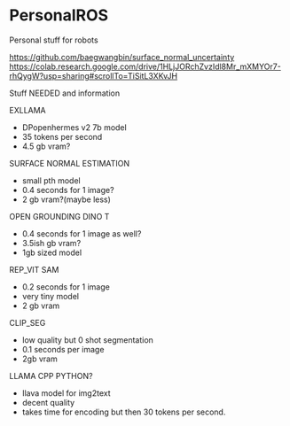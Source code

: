 # PersonalROS
Personal stuff for robots

 https://github.com/baegwangbin/surface_normal_uncertainty
 https://colab.research.google.com/drive/1HLjJORchZvzIdl8Mr_mXMYOr7-rhQygW?usp=sharing#scrollTo=TiSitL3XKvJH


Stuff NEEDED and information

EXLLAMA
- DPopenhermes v2 7b model
- 35 tokens per second
- 4.5 gb vram?

SURFACE NORMAL ESTIMATION
- small pth model
- 0.4 seconds for 1 image?
- 2 gb vram?(maybe less)

OPEN GROUNDING DINO T
- 0.4 seconds for 1 image as well?
- 3.5ish gb vram?
- 1gb sized model

REP_VIT SAM
- 0.2 seconds for 1 image
- very tiny model
- 2 gb vram

CLIP_SEG
- low quality but 0 shot segmentation
- 0.1 seconds per image
- 2gb vram

LLAMA CPP PYTHON?
- llava model for img2text
- decent quality
- takes time for encoding but then 30 tokens per second.
  
